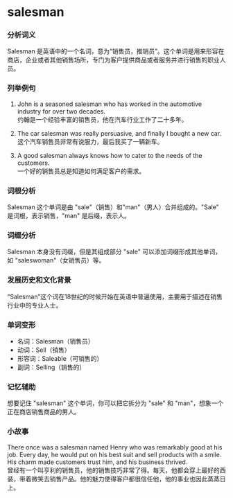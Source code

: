 # salesman

### 分析词义

  

Salesman 是英语中的一个名词，意为“销售员，推销员”。这个单词是用来形容在商店，企业或者其他销售场所，专门为客户提供商品或者服务并进行销售的职业人员。

  

### 列举例句

  

1.  John is a seasoned salesman who has worked in the automotive industry for over two decades.  
    约翰是一个经验丰富的销售员，他在汽车行业工作了二十多年。
    
      
    
2.  The car salesman was really persuasive, and finally I bought a new car.  
    这个汽车销售员非常有说服力，最后我买了一辆新车。
    
      
    
3.  A good salesman always knows how to cater to the needs of the customers.  
    一个好的销售员总是知道如何满足客户的需求。
    
      
    

  

### 词根分析

  

Salesman 这个单词是由 "sale"（销售）和"man"（男人）合并组成的。"Sale" 是词根，表示销售，"man" 是后缀，表示人。

  

### 词缀分析

  

Salesman 本身没有词缀，但是其组成部分 "sale" 可以添加词缀形成其他单词，如 "saleswoman"（女销售员）等。

  

### 发展历史和文化背景

  

“Salesman”这个词在18世纪的时候开始在英语中普遍使用，主要用于描述在销售行业中的专业人士。

  

### 单词变形

  

*   名词：Salesman（销售员）
*   动词：Sell（销售）
*   形容词：Saleable（可销售的）
*   副词：Selling（销售的）

  

### 记忆辅助

  

想要记住 "salesman" 这个单词，你可以把它拆分为 "sale" 和 "man"，想象一个正在商店销售商品的男人。

  

### 小故事

  

There once was a salesman named Henry who was remarkably good at his job. Every day, he would put on his best suit and sell products with a smile. His charm made customers trust him, and his business thrived.  
曾经有一个叫亨利的销售员，他的销售技巧非常了得。每天，他都会穿上最好的西装，带着微笑去销售产品。他的魅力使得客户都很信任他，他的事业也因此蒸蒸日上。
